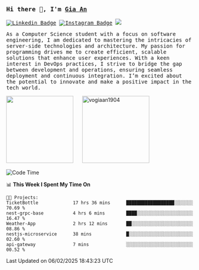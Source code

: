 ### <samp>Hi there 👋, I'm <a href="https://www.linkedin.com/in/vogiaan1904/" target="_blank">Gia An</a></samp>

<samp> [![Linkedin Badge](https://img.shields.io/badge/-LinkedIn-0e76a8?style=flat-square&logo=Linkedin&logoColor=white)](https://linkedin.com/in/vogiaan1904)
[![Instagram Badge](https://img.shields.io/badge/-Instagram-e4405f?style=flat-square&logo=Instagram&logoColor=white)](https://instagram.com/_.ja.ann_/) ![](https://komarev.com/ghpvc/?username=vogiaan1904&style=flat-square&base=100)</samp> 

<samp>As a Computer Science student with a focus on software engineering, I am dedicated to mastering the intricacies of server-side technologies and architecture. My passion for programming drives me to create efficient, scalable solutions that enhance user experiences. With a keen interest in DevOps practices, I strive to bridge the gap between development and operations, ensuring seamless deployment and continuous integration. I’m excited about the potential to innovate and make a positive impact in the tech world.</samp>



<div>
  <img height="180em" src="https://github-readme-stats.vercel.app/api/top-langs/?username=vogiaan1904&show_icons=true&hide_border=true&layout=compact&langs_count=10&theme=transparent&include_orgs=true"/>
  &nbsp;&nbsp;&nbsp;&nbsp;
  <img height="180em" src="https://github-readme-stats.vercel.app/api?username=vogiaan1904&show_icons=true&hide_border=true&&count_private=true&include_all_commits=true&theme=transparent&locale=en" alt="vogiaan1904" />
</div>






<!--START_SECTION:waka-->
![Code Time](http://img.shields.io/badge/Code%20Time-358%20hrs%2056%20mins-blue)

📊 **This Week I Spent My Time On** 

```text
🐱‍💻 Projects: 
TicketBottle             17 hrs 36 mins      ██████████████████░░░░░░░   70.69 % 
nest-grpc-base           4 hrs 6 mins        ████░░░░░░░░░░░░░░░░░░░░░   16.47 % 
Weather-App              2 hrs 12 mins       ██░░░░░░░░░░░░░░░░░░░░░░░   08.86 % 
nestjs-microservice      38 mins             █░░░░░░░░░░░░░░░░░░░░░░░░   02.60 % 
api-gateway              7 mins              ░░░░░░░░░░░░░░░░░░░░░░░░░   00.52 % 
```


 Last Updated on 06/02/2025 18:43:23 UTC
<!--END_SECTION:waka-->
